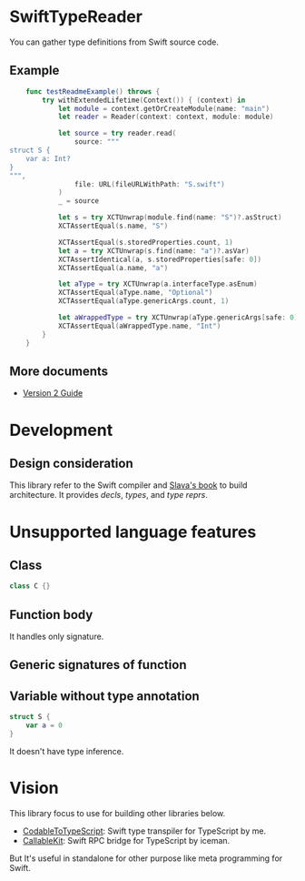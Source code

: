 # SwiftTypeReader

You can gather type definitions from Swift source code.

## Example

```swift
    func testReadmeExample() throws {
        try withExtendedLifetime(Context()) { (context) in
            let module = context.getOrCreateModule(name: "main")
            let reader = Reader(context: context, module: module)

            let source = try reader.read(
                source: """
struct S {
    var a: Int?
}
""",
                file: URL(fileURLWithPath: "S.swift")
            )
            _ = source

            let s = try XCTUnwrap(module.find(name: "S")?.asStruct)
            XCTAssertEqual(s.name, "S")

            XCTAssertEqual(s.storedProperties.count, 1)
            let a = try XCTUnwrap(s.find(name: "a")?.asVar)
            XCTAssertIdentical(a, s.storedProperties[safe: 0])
            XCTAssertEqual(a.name, "a")

            let aType = try XCTUnwrap(a.interfaceType.asEnum)
            XCTAssertEqual(aType.name, "Optional")
            XCTAssertEqual(aType.genericArgs.count, 1)

            let aWrappedType = try XCTUnwrap(aType.genericArgs[safe: 0]?.asStruct)
            XCTAssertEqual(aWrappedType.name, "Int")
        }
    }
```

## More documents

- [Version 2 Guide](https://github.com/omochi/SwiftTypeReader/blob/main/Docs/v2-migration-guide.md)

# Development

## Design consideration

This library refer to the Swift compiler and [Slava's book](https://forums.swift.org/t/compiling-swift-generics-part-i/60898) to build architecture.
It provides *decls*, *types*, and *type reprs*.

# Unsupported language features

## Class

```swift
class C {}
```

## Function body

It handles only signature.

## Generic signatures of function

## Variable without type annotation

```swift
struct S {
    var a = 0
}
```

It doesn't have type inference.

# Vision

This library focus to use for building other libraries below.

- [CodableToTypeScript](https://github.com/omochi/CodableToTypeScript): Swift type transpiler for TypeScript by me.
- [CallableKit](https://github.com/sidepelican/CallableKit): Swift RPC bridge for TypeScript by iceman.

But It's useful in standalone for other purpose like meta programming for Swift.
